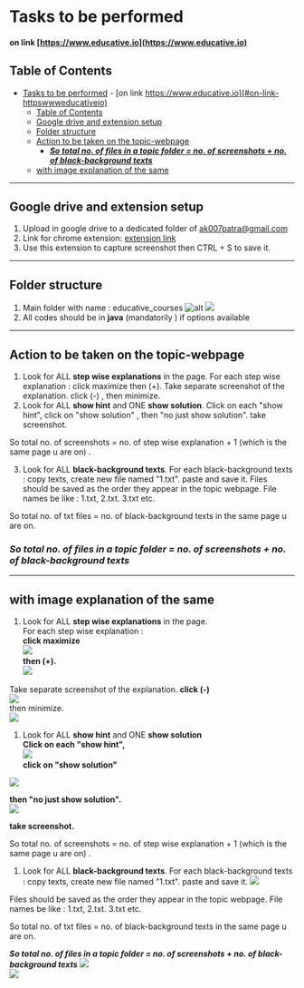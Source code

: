 # Tasks to be performed
#### on link [https://www.educative.io](https://www.educative.io)

## Table of Contents
- [Tasks to be performed](#tasks-to-be-performed)
      - [on link https://www.educative.io](#on-link-httpswwweducativeio)
  - [Table of Contents](#table-of-contents)
  - [Google drive and extension setup](#google-drive-and-extension-setup)
  - [Folder structure](#folder-structure)
  - [Action to be taken on the topic-webpage](#action-to-be-taken-on-the-topic-webpage)
    - [_**So total no. of files in a topic folder = no. of screenshots +  no. of black-background texts**_](#so-total-no-of-files-in-a-topic-folder--no-of-screenshots--no-of-black-background-texts)
  - [with image explanation of the same](#with-image-explanation-of-the-same)
<hr/>

## Google drive and extension setup

1.	Upload in google drive to a dedicated folder of ak007patra@gmail.com
2.	Link for chrome extension: [extension link](https://chrome.google.com/webstore/detail/full-page-screen-capture/fdpohaocaechififmbbbbbknoalclacl?hl=en)
4.	Use this extension to capture screenshot then CTRL + S to save it. 

<hr/>

## Folder structure

1.	Main folder with name : educative_courses
![alt](images/instruction_10.PNG)
![](./images/instruction_8.PNG)
2.	All codes should be in **java** (mandatorily ) if options available
<hr/>


## Action to be taken on the topic-webpage

1. Look for ALL **step wise explanations** in the page.
For each step wise explanation :  click maximize then (+).  Take separate screenshot of  the explanation. click (-) , then minimize.
2. Look for ALL **show hint** and ONE **show solution**. Click on each "show hint", click on "show solution" , then "no just show solution". take screenshot.

So total no. of screenshots = no. of step wise explanation + 1 (which is the same page u are on) .

3. Look for ALL **black-background texts**. For each black-background texts : copy texts, create new file named "1.txt". paste and save it. 
Files should be saved as the order they appear in the topic webpage. File names be like : 1.txt, 2.txt. 3.txt etc.

So total no. of txt files = no. of black-background texts in the same page u are on.

### _**So total no. of files in a topic folder = no. of screenshots +  no. of black-background texts**_

<hr/>

## with image explanation of the same
1. Look for ALL **step wise explanations** in the page.<br/>
For each step wise explanation : <br/> 
**click maximize** <br/>
![](./images/instruction_1.PNG)<br/>
**then (+).** <br/>
![](./images/instruction_2.PNG)<br/>


  Take separate screenshot of  the explanation.
   **click (-)** <br/>
![](./images/instruction_3.PNG)<br/>
   then minimize. <br/>
![](./images/instruction_4.PNG)<br/>

1. Look for ALL **show hint** and ONE **show solution** <br/>
**Click on each "show hint",** <br/>
![](./images/instruction_5.PNG)<br/>
 **click on "show solution"** <br/>
 
![](./images/instruction_6.PNG)<br/>

 **then "no just show solution".** <br/>
![](./images/instruction_7.PNG)<br/>
 
  **take screenshot.**  <br/>

So total no. of screenshots = no. of step wise explanation + 1 (which is the same page u are on) .

1. Look for ALL **black-background texts**. For each black-background texts : copy texts, create new file named "1.txt". paste and save it. 
![](./images/instruction_11.PNG)<br/>
   
Files should be saved as the order they appear in the topic webpage. File names be like : 1.txt, 2.txt. 3.txt etc.

So total no. of txt files = no. of black-background texts in the same page u are on.

_**So total no. of files in a topic folder = no. of screenshots +  no. of black-background texts**_
![](./images/instruction_9.PNG)<br/>
![](./images/instruction_8.PNG)